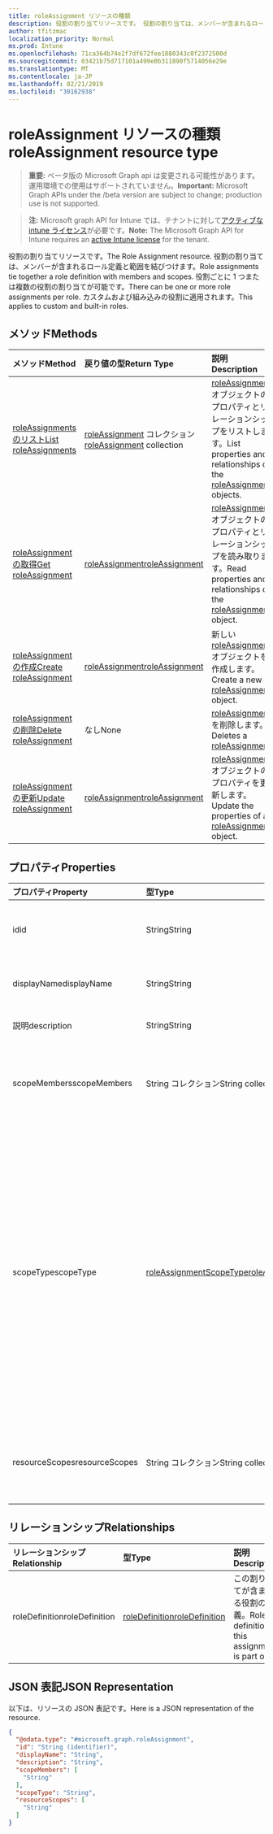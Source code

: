 ```yaml
---
title: roleAssignment リソースの種類
description: 役割の割り当てリソースです。 役割の割り当ては、メンバーが含まれるロール定義と範囲を結びつけます。 役割ごとに 1 つまたは複数の役割の割り当てが可能です。 カスタムおよび組み込みの役割に適用されます。
author: tfitzmac
localization_priority: Normal
ms.prod: Intune
ms.openlocfilehash: 71ca364b74e2f7df672fee1880343c0f2372500d
ms.sourcegitcommit: 03421b75d717101a499e0b311890f5714056e29e
ms.translationtype: MT
ms.contentlocale: ja-JP
ms.lasthandoff: 02/21/2019
ms.locfileid: "30162938"
---
```

# <a name="roleassignment-resource-type"></a><span data-ttu-id="16074-106">roleAssignment リソースの種類</span><span class="sxs-lookup"><span data-stu-id="16074-106">roleAssignment resource type</span></span>

> <span data-ttu-id="16074-107">**重要:** ベータ版の Microsoft Graph api は変更される可能性があります。運用環境での使用はサポートされていません。</span><span class="sxs-lookup"><span data-stu-id="16074-107">**Important:** Microsoft Graph APIs under the /beta version are subject to change; production use is not supported.</span></span>

> <span data-ttu-id="16074-108">**注:** Microsoft graph API for Intune では、テナントに対して[アクティブな intune ライセンス](https://go.microsoft.com/fwlink/?linkid=839381)が必要です。</span><span class="sxs-lookup"><span data-stu-id="16074-108">**Note:** The Microsoft Graph API for Intune requires an [active Intune license](https://go.microsoft.com/fwlink/?linkid=839381) for the tenant.</span></span>

<span data-ttu-id="16074-109">役割の割り当てリソースです。</span><span class="sxs-lookup"><span data-stu-id="16074-109">The Role Assignment resource.</span></span> <span data-ttu-id="16074-110">役割の割り当ては、メンバーが含まれるロール定義と範囲を結びつけます。</span><span class="sxs-lookup"><span data-stu-id="16074-110">Role assignments tie together a role definition with members and scopes.</span></span> <span data-ttu-id="16074-111">役割ごとに 1 つまたは複数の役割の割り当てが可能です。</span><span class="sxs-lookup"><span data-stu-id="16074-111">There can be one or more role assignments per role.</span></span> <span data-ttu-id="16074-112">カスタムおよび組み込みの役割に適用されます。</span><span class="sxs-lookup"><span data-stu-id="16074-112">This applies to custom and built-in roles.</span></span>

## <a name="methods"></a><span data-ttu-id="16074-113">メソッド</span><span class="sxs-lookup"><span data-stu-id="16074-113">Methods</span></span>
|<span data-ttu-id="16074-114">メソッド</span><span class="sxs-lookup"><span data-stu-id="16074-114">Method</span></span>|<span data-ttu-id="16074-115">戻り値の型</span><span class="sxs-lookup"><span data-stu-id="16074-115">Return Type</span></span>|<span data-ttu-id="16074-116">説明</span><span class="sxs-lookup"><span data-stu-id="16074-116">Description</span></span>|
|:---|:---|:---|
|[<span data-ttu-id="16074-117">roleAssignments のリスト</span><span class="sxs-lookup"><span data-stu-id="16074-117">List roleAssignments</span></span>](../api/intune-rbac-roleassignment-list.md)|<span data-ttu-id="16074-118">[roleAssignment](../resources/intune-rbac-roleassignment.md) コレクション</span><span class="sxs-lookup"><span data-stu-id="16074-118">[roleAssignment](../resources/intune-rbac-roleassignment.md) collection</span></span>|<span data-ttu-id="16074-119">[roleAssignment](../resources/intune-rbac-roleassignment.md) オブジェクトのプロパティとリレーションシップをリストします。</span><span class="sxs-lookup"><span data-stu-id="16074-119">List properties and relationships of the [roleAssignment](../resources/intune-rbac-roleassignment.md) objects.</span></span>|
|[<span data-ttu-id="16074-120">roleAssignment の取得</span><span class="sxs-lookup"><span data-stu-id="16074-120">Get roleAssignment</span></span>](../api/intune-rbac-roleassignment-get.md)|[<span data-ttu-id="16074-121">roleAssignment</span><span class="sxs-lookup"><span data-stu-id="16074-121">roleAssignment</span></span>](../resources/intune-rbac-roleassignment.md)|<span data-ttu-id="16074-122">[roleAssignment](../resources/intune-rbac-roleassignment.md) オブジェクトのプロパティとリレーションシップを読み取ります。</span><span class="sxs-lookup"><span data-stu-id="16074-122">Read properties and relationships of the [roleAssignment](../resources/intune-rbac-roleassignment.md) object.</span></span>|
|[<span data-ttu-id="16074-123">roleAssignment の作成</span><span class="sxs-lookup"><span data-stu-id="16074-123">Create roleAssignment</span></span>](../api/intune-rbac-roleassignment-create.md)|[<span data-ttu-id="16074-124">roleAssignment</span><span class="sxs-lookup"><span data-stu-id="16074-124">roleAssignment</span></span>](../resources/intune-rbac-roleassignment.md)|<span data-ttu-id="16074-125">新しい [roleAssignment](../resources/intune-rbac-roleassignment.md) オブジェクトを作成します。</span><span class="sxs-lookup"><span data-stu-id="16074-125">Create a new [roleAssignment](../resources/intune-rbac-roleassignment.md) object.</span></span>|
|[<span data-ttu-id="16074-126">roleAssignment の削除</span><span class="sxs-lookup"><span data-stu-id="16074-126">Delete roleAssignment</span></span>](../api/intune-rbac-roleassignment-delete.md)|<span data-ttu-id="16074-127">なし</span><span class="sxs-lookup"><span data-stu-id="16074-127">None</span></span>|<span data-ttu-id="16074-128">[roleAssignment](../resources/intune-rbac-roleassignment.md) を削除します。</span><span class="sxs-lookup"><span data-stu-id="16074-128">Deletes a [roleAssignment](../resources/intune-rbac-roleassignment.md).</span></span>|
|[<span data-ttu-id="16074-129">roleAssignment の更新</span><span class="sxs-lookup"><span data-stu-id="16074-129">Update roleAssignment</span></span>](../api/intune-rbac-roleassignment-update.md)|[<span data-ttu-id="16074-130">roleAssignment</span><span class="sxs-lookup"><span data-stu-id="16074-130">roleAssignment</span></span>](../resources/intune-rbac-roleassignment.md)|<span data-ttu-id="16074-131">[roleAssignment](../resources/intune-rbac-roleassignment.md) オブジェクトのプロパティを更新します。</span><span class="sxs-lookup"><span data-stu-id="16074-131">Update the properties of a [roleAssignment](../resources/intune-rbac-roleassignment.md) object.</span></span>|

## <a name="properties"></a><span data-ttu-id="16074-132">プロパティ</span><span class="sxs-lookup"><span data-stu-id="16074-132">Properties</span></span>
|<span data-ttu-id="16074-133">プロパティ</span><span class="sxs-lookup"><span data-stu-id="16074-133">Property</span></span>|<span data-ttu-id="16074-134">型</span><span class="sxs-lookup"><span data-stu-id="16074-134">Type</span></span>|<span data-ttu-id="16074-135">説明</span><span class="sxs-lookup"><span data-stu-id="16074-135">Description</span></span>|
|:---|:---|:---|
|<span data-ttu-id="16074-136">id</span><span class="sxs-lookup"><span data-stu-id="16074-136">id</span></span>|<span data-ttu-id="16074-137">String</span><span class="sxs-lookup"><span data-stu-id="16074-137">String</span></span>|<span data-ttu-id="16074-138">エンティティのキー。</span><span class="sxs-lookup"><span data-stu-id="16074-138">Key of the entity.</span></span> <span data-ttu-id="16074-139">これは読み取り専用で、自動生成されます。</span><span class="sxs-lookup"><span data-stu-id="16074-139">This is read-only and automatically generated.</span></span>|
|<span data-ttu-id="16074-140">displayName</span><span class="sxs-lookup"><span data-stu-id="16074-140">displayName</span></span>|<span data-ttu-id="16074-141">String</span><span class="sxs-lookup"><span data-stu-id="16074-141">String</span></span>|<span data-ttu-id="16074-142">ロール割り当ての表示名またはフレンドリ名。</span><span class="sxs-lookup"><span data-stu-id="16074-142">The display or friendly name of the role Assignment.</span></span>|
|<span data-ttu-id="16074-143">説明</span><span class="sxs-lookup"><span data-stu-id="16074-143">description</span></span>|<span data-ttu-id="16074-144">String</span><span class="sxs-lookup"><span data-stu-id="16074-144">String</span></span>|<span data-ttu-id="16074-145">ロール割り当ての説明。</span><span class="sxs-lookup"><span data-stu-id="16074-145">Description of the Role Assignment.</span></span>|
|<span data-ttu-id="16074-146">scopeMembers</span><span class="sxs-lookup"><span data-stu-id="16074-146">scopeMembers</span></span>|<span data-ttu-id="16074-147">String コレクション</span><span class="sxs-lookup"><span data-stu-id="16074-147">String collection</span></span>|<span data-ttu-id="16074-148">役割のスコープ メンバーのセキュリティ グループの ID リスト。</span><span class="sxs-lookup"><span data-stu-id="16074-148">List of ids of role scope member security groups.</span></span>  <span data-ttu-id="16074-149">Azure Active Directory の ID。</span><span class="sxs-lookup"><span data-stu-id="16074-149">These are IDs from Azure Active Directory.</span></span>|
|<span data-ttu-id="16074-150">scopeType</span><span class="sxs-lookup"><span data-stu-id="16074-150">scopeType</span></span>|[<span data-ttu-id="16074-151">roleAssignmentScopeType</span><span class="sxs-lookup"><span data-stu-id="16074-151">roleAssignmentScopeType</span></span>](../resources/intune-rbac-roleassignmentscopetype.md)|<span data-ttu-id="16074-152">役割の割り当てのスコープの種類を指定します。</span><span class="sxs-lookup"><span data-stu-id="16074-152">Specifies the type of scope for a Role Assignment.</span></span> <span data-ttu-id="16074-153">既定の種類 ' resourcescope ' では、を割り当てることができます。</span><span class="sxs-lookup"><span data-stu-id="16074-153">Default type 'ResourceScope' allows assignment of ResourceScopes.</span></span> <span data-ttu-id="16074-154">' alldevices '、' AllLicensedUsers '、および ' AllDevicesAndLicensedUsers ' の場合、ResourceScopes プロパティは空のままにする必要があります。</span><span class="sxs-lookup"><span data-stu-id="16074-154">For 'AllDevices', 'AllLicensedUsers', and 'AllDevicesAndLicensedUsers', the ResourceScopes property should be left empty.</span></span> <span data-ttu-id="16074-155">使用可能な値は、`resourceScope`、`allDevices`、`allLicensedUsers`、`allDevicesAndLicensedUsers` です。</span><span class="sxs-lookup"><span data-stu-id="16074-155">Possible values are: `resourceScope`, `allDevices`, `allLicensedUsers`, `allDevicesAndLicensedUsers`.</span></span>|
|<span data-ttu-id="16074-156">resourceScopes</span><span class="sxs-lookup"><span data-stu-id="16074-156">resourceScopes</span></span>|<span data-ttu-id="16074-157">String コレクション</span><span class="sxs-lookup"><span data-stu-id="16074-157">String collection</span></span>|<span data-ttu-id="16074-158">役割のスコープ メンバーのセキュリティ グループの ID リスト。</span><span class="sxs-lookup"><span data-stu-id="16074-158">List of ids of role scope member security groups.</span></span>  <span data-ttu-id="16074-159">Azure Active Directory の ID です。</span><span class="sxs-lookup"><span data-stu-id="16074-159">These are IDs from Azure Active Directory.</span></span>|

## <a name="relationships"></a><span data-ttu-id="16074-160">リレーションシップ</span><span class="sxs-lookup"><span data-stu-id="16074-160">Relationships</span></span>
|<span data-ttu-id="16074-161">リレーションシップ</span><span class="sxs-lookup"><span data-stu-id="16074-161">Relationship</span></span>|<span data-ttu-id="16074-162">型</span><span class="sxs-lookup"><span data-stu-id="16074-162">Type</span></span>|<span data-ttu-id="16074-163">説明</span><span class="sxs-lookup"><span data-stu-id="16074-163">Description</span></span>|
|:---|:---|:---|
|<span data-ttu-id="16074-164">roleDefinition</span><span class="sxs-lookup"><span data-stu-id="16074-164">roleDefinition</span></span>|[<span data-ttu-id="16074-165">roleDefinition</span><span class="sxs-lookup"><span data-stu-id="16074-165">roleDefinition</span></span>](../resources/intune-rbac-roledefinition.md)|<span data-ttu-id="16074-166">この割り当てが含まれる役割の定義。</span><span class="sxs-lookup"><span data-stu-id="16074-166">Role definition this assignment is part of.</span></span>|

## <a name="json-representation"></a><span data-ttu-id="16074-167">JSON 表記</span><span class="sxs-lookup"><span data-stu-id="16074-167">JSON Representation</span></span>
<span data-ttu-id="16074-168">以下は、リソースの JSON 表記です。</span><span class="sxs-lookup"><span data-stu-id="16074-168">Here is a JSON representation of the resource.</span></span>
<!-- {
  "blockType": "resource",
  "keyProperty": "id",
  "@odata.type": "microsoft.graph.roleAssignment"
}
-->
``` json
{
  "@odata.type": "#microsoft.graph.roleAssignment",
  "id": "String (identifier)",
  "displayName": "String",
  "description": "String",
  "scopeMembers": [
    "String"
  ],
  "scopeType": "String",
  "resourceScopes": [
    "String"
  ]
}
```




